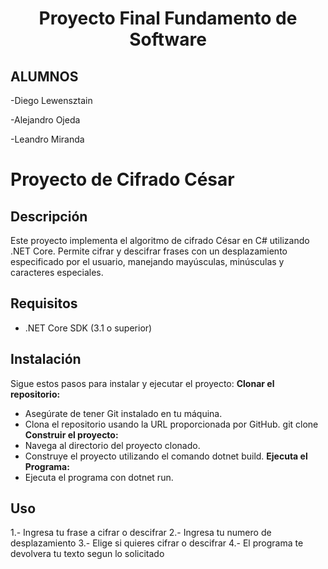 <h1 align="center">Proyecto Final Fundamento de Software</h1>

## ALUMNOS
-Diego Lewensztain 

-Alejandro Ojeda

-Leandro Miranda

# Proyecto de Cifrado César

## Descripción
Este proyecto implementa el algoritmo de cifrado César en C# utilizando .NET Core. Permite cifrar y descifrar frases con un desplazamiento especificado por el usuario, manejando mayúsculas, minúsculas y caracteres especiales.

## Requisitos
- .NET Core SDK (3.1 o superior)

## Instalación
Sigue estos pasos para instalar y ejecutar el proyecto:
   **Clonar el repositorio:**
   - Asegúrate de tener Git instalado en tu máquina.
   - Clona el repositorio usando la URL proporcionada por GitHub.
   git clone <URL del repositorio>
   **Construir el proyecto:**
   - Navega al directorio del proyecto clonado.
   - Construye el proyecto utilizando el comando dotnet build.
   **Ejecuta el Programa:**
   - Ejecuta el programa con dotnet run.

## Uso
1.- Ingresa tu frase a cifrar o descifrar
2.- Ingresa tu numero de desplazamiento
3.- Elige si quieres cifrar o descifrar
4.- El programa te devolvera tu texto segun lo solicitado 


